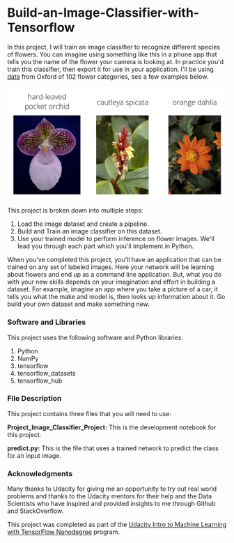# Build-an-Image-Classifier-with-Tensorflow

In this project, I will train an image classifier to recognize different species of flowers. You can imagine using something like this in a phone app that tells you the name of the flower your camera is looking at. In practice you'd train this classifier, then export it for use in your application. I'll be using [data](http://www.robots.ox.ac.uk/~vgg/data/flowers/102/index.html) from  Oxford of 102 flower categories,  see a few examples below.

<img src='test_images/Flowers.png' width=500px>

This project is broken down into multiple steps:

1. Load the image dataset and create a pipeline.
2. Build and Train an image classifier on this dataset.
3. Use your trained model to perform inference on flower images.
We'll lead you through each part which you'll implement in Python.

When you've completed this project, you'll have an application that can be trained on any set of labeled images. Here your network will be learning about flowers and end up as a command line application. But, what you do with your new skills depends on your imagination and effort in building a dataset. For example, imagine an app where you take a picture of a car, it tells you what the make and model is, then looks up information about it. Go build your own dataset and make something new.

### Software and Libraries
This project uses the following software and Python libraries: 

  1. Python
  2. NumPy
  3. tensorflow
  4. tensorflow_datasets
  5. tensorflow_hub

### File Description
This project contains three files that you will need to use:

  **Project_Image_Classifier_Project:** This is the development notebook for this project. 
  
  **predict.py:** This is the file that uses a trained network to predict the class for an input image.
   
### Acknowledgments
Many thanks to Udacity for giving me an opportunity to try out real world problems and thanks to the Udacity mentors for their help and the Data Scientists who have inspired and provided insights to me through Github and StackOverflow.

This project was completed as part of the [Udacity Intro to Machine Learning with TensorFlow Nanodegree](https://www.udacity.com/course/intro-to-machine-learning-with-tensorflow-nanodegree--nd230?gclid=Cj0KCQjwm9yJBhDTARIsABKIcGY5iIJFiakYPd0LQY224-IBr4d_qMPseVKxLBh8ZpZtewwPDtnwTFQaAuc9EALw_wcB&utm_campaign=12355202333_c&utm_keyword=%2Bmachine%20%2Blearning%20%2Bwith%20%2Btensorflow_b&utm_medium=ads_r&utm_source=gsem_generic&utm_term=118013085356) program.
